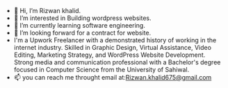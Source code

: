 - 👋 Hi, I’m Rizwan khalid.
- 👀 I’m interested in Building wordpress websites.
- 🌱 I’m currently learning software engineering.
- 💞️ I’m looking forward for a contract for website.
- I'm a Upwork Freelancer with a demonstrated history of working in the internet industry. Skilled in Graphic Design, Virtual Assistance, Video Editing, Marketing Strategy, and WordPress Website Development. Strong media and communication professional with a Bachelor's degree focused in Computer Science from the University of Sahiwal.
- 📫 you can reach me throught email at:Rizwan.khalid675@gmail.com
